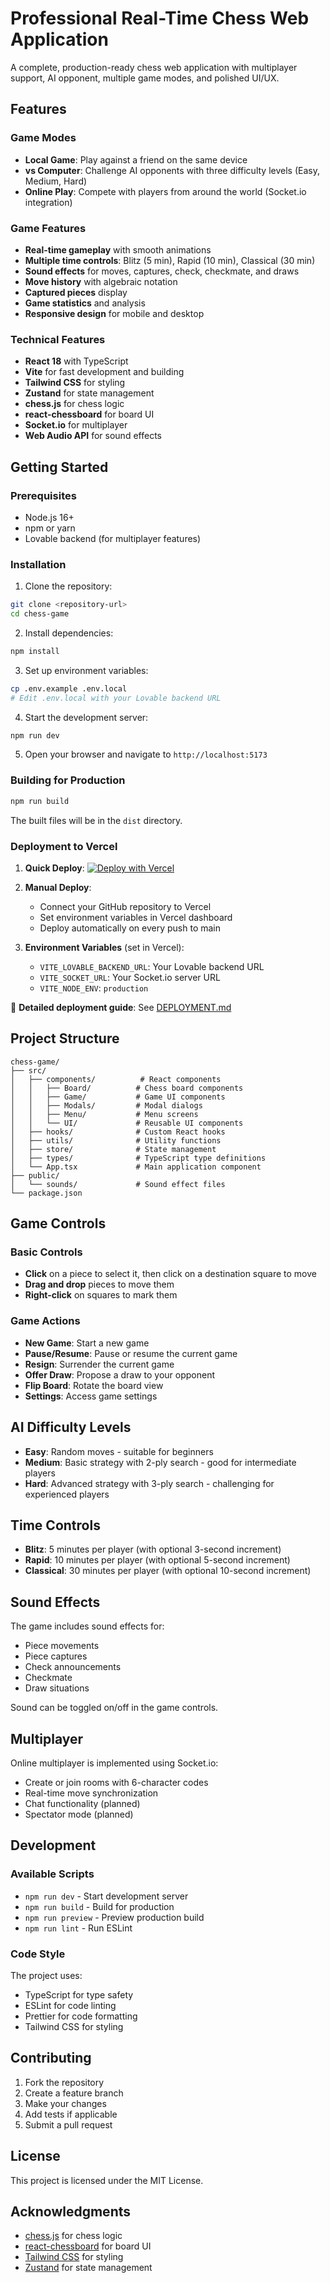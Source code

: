 # Professional Real-Time Chess Web Application

A complete, production-ready chess web application with multiplayer support, AI opponent, multiple game modes, and polished UI/UX.

## Features

### Game Modes
- **Local Game**: Play against a friend on the same device
- **vs Computer**: Challenge AI opponents with three difficulty levels (Easy, Medium, Hard)
- **Online Play**: Compete with players from around the world (Socket.io integration)

### Game Features
- **Real-time gameplay** with smooth animations
- **Multiple time controls**: Blitz (5 min), Rapid (10 min), Classical (30 min)
- **Sound effects** for moves, captures, check, checkmate, and draws
- **Move history** with algebraic notation
- **Captured pieces** display
- **Game statistics** and analysis
- **Responsive design** for mobile and desktop

### Technical Features
- **React 18** with TypeScript
- **Vite** for fast development and building
- **Tailwind CSS** for styling
- **Zustand** for state management
- **chess.js** for chess logic
- **react-chessboard** for board UI
- **Socket.io** for multiplayer
- **Web Audio API** for sound effects

## Getting Started

### Prerequisites
- Node.js 16+ 
- npm or yarn
- Lovable backend (for multiplayer features)

### Installation

1. Clone the repository:
```bash
git clone <repository-url>
cd chess-game
```

2. Install dependencies:
```bash
npm install
```

3. Set up environment variables:
```bash
cp .env.example .env.local
# Edit .env.local with your Lovable backend URL
```

4. Start the development server:
```bash
npm run dev
```

5. Open your browser and navigate to `http://localhost:5173`

### Building for Production

```bash
npm run build
```

The built files will be in the `dist` directory.

### Deployment to Vercel

1. **Quick Deploy**: [![Deploy with Vercel](https://vercel.com/button)](https://vercel.com/new/clone?repository-url=https://github.com/your-username/chess-game)

2. **Manual Deploy**:
   - Connect your GitHub repository to Vercel
   - Set environment variables in Vercel dashboard
   - Deploy automatically on every push to main

3. **Environment Variables** (set in Vercel):
   - `VITE_LOVABLE_BACKEND_URL`: Your Lovable backend URL
   - `VITE_SOCKET_URL`: Your Socket.io server URL
   - `VITE_NODE_ENV`: `production`

📖 **Detailed deployment guide**: See [DEPLOYMENT.md](./DEPLOYMENT.md)

## Project Structure

```
chess-game/
├── src/
│   ├── components/          # React components
│   │   ├── Board/          # Chess board components
│   │   ├── Game/           # Game UI components
│   │   ├── Modals/         # Modal dialogs
│   │   ├── Menu/           # Menu screens
│   │   └── UI/             # Reusable UI components
│   ├── hooks/              # Custom React hooks
│   ├── utils/              # Utility functions
│   ├── store/              # State management
│   ├── types/              # TypeScript type definitions
│   └── App.tsx             # Main application component
├── public/
│   └── sounds/             # Sound effect files
└── package.json
```

## Game Controls

### Basic Controls
- **Click** on a piece to select it, then click on a destination square to move
- **Drag and drop** pieces to move them
- **Right-click** on squares to mark them

### Game Actions
- **New Game**: Start a new game
- **Pause/Resume**: Pause or resume the current game
- **Resign**: Surrender the current game
- **Offer Draw**: Propose a draw to your opponent
- **Flip Board**: Rotate the board view
- **Settings**: Access game settings

## AI Difficulty Levels

- **Easy**: Random moves - suitable for beginners
- **Medium**: Basic strategy with 2-ply search - good for intermediate players  
- **Hard**: Advanced strategy with 3-ply search - challenging for experienced players

## Time Controls

- **Blitz**: 5 minutes per player (with optional 3-second increment)
- **Rapid**: 10 minutes per player (with optional 5-second increment)
- **Classical**: 30 minutes per player (with optional 10-second increment)

## Sound Effects

The game includes sound effects for:
- Piece movements
- Piece captures
- Check announcements
- Checkmate
- Draw situations

Sound can be toggled on/off in the game controls.

## Multiplayer

Online multiplayer is implemented using Socket.io:
- Create or join rooms with 6-character codes
- Real-time move synchronization
- Chat functionality (planned)
- Spectator mode (planned)

## Development

### Available Scripts

- `npm run dev` - Start development server
- `npm run build` - Build for production
- `npm run preview` - Preview production build
- `npm run lint` - Run ESLint

### Code Style

The project uses:
- TypeScript for type safety
- ESLint for code linting
- Prettier for code formatting
- Tailwind CSS for styling

## Contributing

1. Fork the repository
2. Create a feature branch
3. Make your changes
4. Add tests if applicable
5. Submit a pull request

## License

This project is licensed under the MIT License.

## Acknowledgments

- [chess.js](https://github.com/jhlywa/chess.js) for chess logic
- [react-chessboard](https://github.com/Clariity/react-chessboard) for board UI
- [Tailwind CSS](https://tailwindcss.com/) for styling
- [Zustand](https://github.com/pmndrs/zustand) for state management